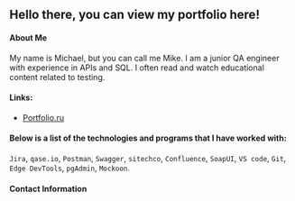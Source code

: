 ## Hello there, you can view my portfolio here!

#### About Me
My name is Michael, but you can call me Mike. I am a junior QA engineer with experience in APIs and SQL. I often read and watch educational content related to testing.
#### Links:
* [Portfolio.ru](https://wheat-cruiser-95c.notion.site/77160b1d4a494668b28ef9dc12bf9d93?pvs=4)
#### Below is a list of the technologies and programs that I have worked with:
`Jira`, `qase.io`, `Postman`, `Swagger`, `sitechco`, `Confluence`,
`SoapUI`, `VS code`, `Git`, `Edge DevTools`, `pgAdmin`, `Mockoon`.
#### Contact Information
